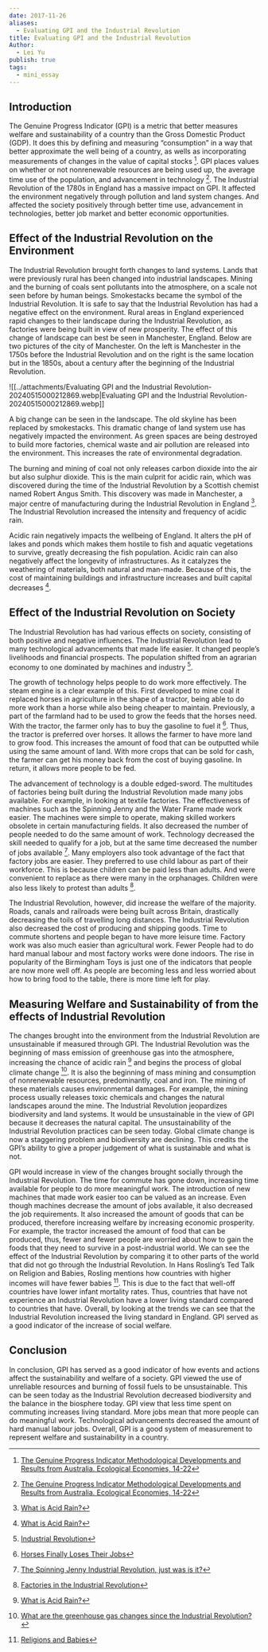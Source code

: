 ```yaml
---
date: 2017-11-26
aliases:
  - Evaluating GPI and the Industrial Revolution
title: Evaluating GPI and the Industrial Revolution
Author:
  - Lei Yu
publish: true
tags:
  - mini_essay
---
```

## Introduction
The Genuine Progress Indicator (GPI) is a metric that better measures welfare and sustainability of a country than the Gross Domestic Product (GDP). It does this by defining and measuring “consumption” in a way that better approximate the well being of a country, as wells as incorporating measurements of changes in the value of capital stocks [^Hamilton1999]. GPI places values on whether or not nonrenewable resources are being used up, the average time use of the population, and advancement in technology [^Hamilton1999]. The Industrial Revolution of the 1780s in England has a massive impact on GPI. It affected the environment negatively through pollution and land system changes. And affected the society positively through better time use, advancement in technologies, better job market and better economic opportunities. 

## Effect of the Industrial Revolution on the Environment 
The Industrial Revolution brought forth changes to land systems. Lands that were previously rural has been changed into industrial landscapes. Mining and the burning of coals sent pollutants into the atmosphere, on a scale not seen before by human beings. Smokestacks became the symbol of the Industrial Revolution. It is safe to say that the Industrial Revolution has had a negative effect on the environment. Rural areas in England experienced rapid changes to their landscape during the Industrial Revolution, as factories were being built in view of new prosperity. The effect of this change of landscape can best be seen in Manchester, England. Below are two pictures of the city of Manchester. On the left is Manchester in the 1750s before the Industrial Revolution and on the right is the same location but in the 1850s, about a century after the beginning of the Industrial Revolution.

![[../attachments/Evaluating GPI and the Industrial Revolution-20240515000212869.webp|Evaluating GPI and the Industrial Revolution-20240515000212869.webp]]

A big change can be seen in the landscape. The old skyline has been replaced by smokestacks. This dramatic change of land system use has negatively impacted the environment. As green spaces are being destroyed to build more factories, chemical waste and air pollution are released into the environment. This increases the rate of environmental degradation.

The burning and mining of coal not only releases carbon dioxide into the air but also sulphur dioxide. This is the main culprit for acidic rain, which was discovered during the time of the Industrial Revolution by a Scottish chemist named Robert Angus Smith. This discovery was made in Manchester, a major centre of manufacturing during the Industrial Revolution in England [^RinkeshKukreja2017]. The Industrial Revolution increased the intensity and frequency of acidic rain. 

Acidic rain negatively impacts the wellbeing of England. It alters the pH of lakes and ponds which makes them hostile to fish and aquatic vegetations to survive, greatly decreasing the fish population. Acidic rain can also negatively affect the longevity of infrastructures. As it catalyzes the weathering of materials, both natural and man-made. Because of this, the cost of maintaining buildings and infrastructure increases and built capital decreases [^RinkeshKukreja2017].

## Effect of the Industrial Revolution on Society
The Industrial Revolution has had various effects on society, consisting of both positive and negative influences. The Industrial Revolution lead to many technological advancements that made life easier. It changed people’s livelihoods and financial prospects. The population shifted from an agrarian economy to one dominated by machines and industry [^EncyclopediaBritannica2017].

The growth of technology helps people to do work more effectively. The steam engine is a clear example of this. First developed to mine coal it replaced horses in agriculture in the shape of a tractor, being able to do more work than a horse while also being cheaper to maintain. Previously, a part of the farmland had to be used to grow the feeds that the horses need. With the tractor, the farmer only has to buy the gasoline to fuel it [^LivingHistoryFarm2017]. Thus, the tractor is preferred over horses. It allows the farmer to have more land to grow food. This increases the amount of food that can be outputted while using the same amount of land. With more crops that can be sold for cash, the farmer can get his money back from the cost of buying gasoline. In return, it allows more people to be fed.

The advancement of technology is a double edged-sword. The multitudes of factories being built during the Industrial Revolution made many jobs available. For example, in looking at textile factories. The effectiveness of machines such as the Spinning Jenny and the Water Frame made work easier. The machines were simple to operate, making skilled workers obsolete in certain manufacturing fields. It also decreased the number of people needed to do the same amount of work. Technology decreased the skill needed to qualify for a job, but at the same time decreased the number of jobs available [^IntriguingHistory2017]. Many employers also took advantage of the fact that factory jobs are easier. They preferred to use child labour as part of their workforce. This is because children can be paid less than adults. And were convenient to replace as there were many in the orphanages. Children were also less likely to protest than adults [^Trueman2015]. 

The Industrial Revolution, however, did increase the welfare of the majority. Roads, canals and railroads were being built across Britain, drastically decreasing the toils of travelling long distances. The Industrial Revolution also decreased the cost of producing and shipping goods. Time to commute shortens and people began to have more leisure time. Factory work was also much easier than agricultural work. Fewer People had to do hard manual labour and most factory works were done indoors. The rise in popularity of the Birmingham Toys is just one of the indicators that people are now more well off. As people are becoming less and less worried about how to bring food to the table, there is more time left for play.

## Measuring Welfare and Sustainability of from the effects of Industrial Revolution
The changes brought into the environment from the Industrial Revolution are unsustainable if measured through GPI. The Industrial Revolution was the beginning of mass emission of greenhouse gas into the atmosphere, increasing the chance of acidic rain [^RinkeshKukreja2017] and begins the process of global climate change [^AmericanChemicalSociety2007]. It is also the beginning of mass mining and consumption of nonrenewable resources, predominantly, coal and iron. The mining of these materials causes environmental damages. For example, the mining process usually releases toxic chemicals and changes the natural landscapes around the mine. The Industrial Revolution jeopardizes biodiversity and land systems. It would be unsustainable in the view of GPI because it decreases the natural capital. The unsustainability of the Industrial Revolution practices can be seen today. Global climate change is now a staggering problem and biodiversity are declining. This credits the GPI’s ability to give a proper judgement of what is sustainable and what is not. 

GPI would increase in view of the changes brought socially through the Industrial Revolution. The time for commute has gone down, increasing time available for people to do more meaningful work. The introduction of new machines that made work easier too can be valued as an increase. Even though machines decrease the amount of jobs available, it also decreased the job requirements. It also increased the amount of goods that can be produced, therefore increasing welfare by increasing economic prosperity. For example, the tractor increased the amount of food that can be produced, thus, fewer and fewer people are worried about how to gain the foods that they need to survive in a post-industrial world. We can see the effect of the Industrial Revolution by comparing it to other parts of the world that did not go through the Industrial Revolution. In Hans Rosling’s Ted Talk on Religion and Babies, Rosling mentions how countries with higher incomes will have fewer babies [^HansRosling2012]. This is due to the fact that well-off countries have lower infant mortality rates. Thus, countries that have not experience an Industrial Revolution have a lower living standard compared to countries that have. Overall, by looking at the trends we can see that the Industrial Revolution increased the living standard in England. GPI served as a good indicator of the increase of social welfare.

## Conclusion
In conclusion, GPI has served as a good indicator of how events and actions affect the sustainability and welfare of a society. GPI viewed the use of unreliable resources and burning of fossil fuels to be unsustainable. This can be seen today as the Industrial Revolution decreased biodiversity and the balance in the biosphere today. GPI view that less time spent on commuting increases living standard. More jobs mean that more people can do meaningful work. Technological advancements decreased the amount of hard manual labour jobs. Overall, GPI is a good system of measurement to represent welfare and sustainability in a country.


[^Hamilton1999]: [The Genuine Progress Indicator Methodological Developments and Results from Australia. Ecological Economies, 14-22](http://www.geography.ryerson.ca/jmaurer/030_108art/108_030GPI.pdf)

[^AmericanChemicalSociety2007]: [What are the greenhouse gas changes since the Industrial Revolution?](https://www.acs.org/content/acs/en/climatescience/greenhousegases/industrialrevolution.html)

[^Trueman2015]: [Factories in the Industrial Revolution](http://www.historylearningsite.co.uk/britain-1700-to-1900/industrial-revolution/factories-in-the-industrial-revolution/)

[^EncyclopediaBritannica2017]: [Industrial Revolution](https://www.britannica.com/event/Industrial-Revolution)

[^HansRosling2012]: [Religions and Babies](https://www.gapminder.org/videos/religions-and-babies/)

[^IntriguingHistory2017]: [The Spinning Jenny Industrial Revolution, just was is it?](http://www.intriguing-history.com/spinning-jenny-industrial-revolution/)

[^LivingHistoryFarm2017]: [Horses Finally Loses Their Jobs](https://livinghistoryfarm.org/farminginthe40s/machines_13.html)

[^RinkeshKukreja2017]: [What is Acid Rain?](https://www.conserve-energy-future.com/causes-and-effects-of-acid-rain.php)
